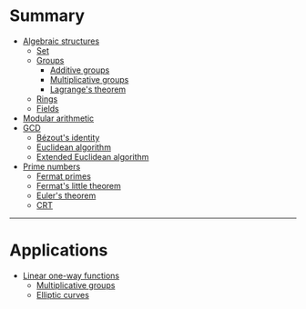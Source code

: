 # Summary

- [Algebraic structures]()
  - [Set]()
  - [Groups](./groups.md)
    - [Additive groups]()
    - [Multiplicative groups](./groups/multiplicative.md)
    - [Lagrange's theorem](./groups/langranges-theorem.md)
  - [Rings](./rings.md)
  - [Fields](./fields.md)
- [Modular arithmetic](./modular-arithmetic.md)
- [GCD](./gcd.md)
    - [Bézout's identity](./prime-numbers/bézouts-identity.md)
    - [Euclidean algorithm]()
    - [Extended Euclidean algorithm]()
- [Prime numbers](./prime-numbers.md)
    - [Fermat primes](./prime-numbers/fermat-primes.md)
    - [Fermat's little theorem](./prime-numbers/fermats-little-theorem.md)
    - [Euler's theorem](./prime-numbers/eulers-theorem.md)
    - [CRT]()

---

# Applications

- [Linear one-way functions]()
  - [Multiplicative groups]()
  - [Elliptic curves]()
